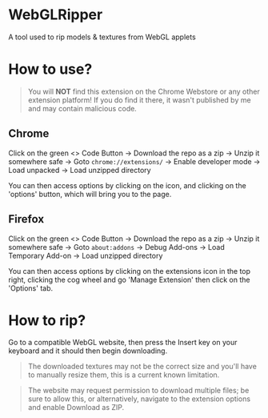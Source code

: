 # WebGLRipper
A tool used to rip models &amp; textures from WebGL applets

# How to use?

> You will **NOT** find this extension on the Chrome Webstore or any other extension platform! If you do find it there, it wasn't published by me and may contain malicious code.

## Chrome

Click on the green <> Code Button -> Download the repo as a zip -> Unzip it somewhere safe -> Goto ```chrome://extensions/``` -> Enable developer mode -> Load unpacked -> Load unzipped directory

You can then access options by clicking on the icon, and clicking on the 'options' button, which will bring you to the page.

## Firefox

Click on the green <> Code Button -> Download the repo as a zip -> Unzip it somewhere safe -> Goto ```about:addons``` -> Debug Add-ons -> Load Temporary Add-on -> Load unzipped directory

You can then access options by clicking on the extensions icon in the top right, clicking the cog wheel and go 'Manage Extension' then click on the 'Options' tab. 

# How to rip?

Go to a compatible WebGL website, then press the Insert key on your keyboard and it should then begin downloading.

> The downloaded textures may not be the correct size and you'll have to manually resize them, this is a current known limitation.

> The website may request permission to download multiple files; be sure to allow this, or alternatively, navigate to the extension options and enable Download as ZIP.
